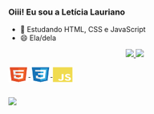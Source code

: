 ### Oiii! Eu sou a Letícia Lauriano 


- 🌱 Estudando HTML, CSS e JavaScript
- 😄 Ela/dela

<div align="center">
  <a href="https://github.com/leticialauriano">
  <img height="40%" src="https://github-readme-stats.vercel.app/api?username=leticialauriano&show_icons=true&theme=dracula&include_all_commits=true&count_private=true"/>
  <img height="50%" src="https://github-readme-stats.vercel.app/api/top-langs/?username=leticialauriano&layout=compact&langs_count=7&theme=dracula"/>
</div>
  <div style="display: inline_block"><br>
  <img align="center" alt="Leticia-HTML" height="30" width="40" src="https://raw.githubusercontent.com/devicons/devicon/master/icons/html5/html5-original.svg">
  <img align="center" alt="Leticia-CSS" height="30" width="40" src="https://raw.githubusercontent.com/devicons/devicon/master/icons/css3/css3-original.svg">
  <img align="center" alt="Leticia-Js" height="30" width="40" src="https://raw.githubusercontent.com/devicons/devicon/master/icons/javascript/javascript-plain.svg">
</div>
  
  ##
<div>
    <a href="https://www.linkedin.com/in/let%C3%ADcia-lauriano-4aba8024b/" target="_blank"><img src="https://img.shields.io/badge/-LinkedIn-%230077B5?style=for-the-badge&logo=linkedin&logoColor=white" target="_blank"></a>    
</div>

